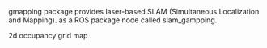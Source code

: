 
gmapping package provides laser-based SLAM (Simultaneous Localization and Mapping). as a ROS package node called slam_gampping.

2d occupancy grid map

